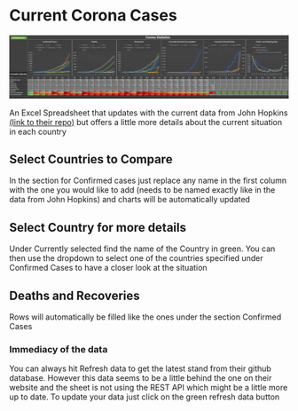 # Current Corona Cases

![alt text](./readme/header.png "Header")

An Excel Spreadsheet that updates with the current data from John Hopkins [(link to their repo)](https://github.com/CSSEGISandData/COVID-19)
but offers a little more details about the current situation in each country

## Select Countries to Compare

In the section for Confirmed cases just replace any name in the first column with the one you would like to add (needs to be named exactly like in the data from John Hopkins) and charts will be automatically updated

## Select Country for more details

Under Currently selected find the name of the Country in green. You can then use the dropdown to select one of the countries specified under Confirmed Cases to have a closer look at the situation

## Deaths and Recoveries

Rows will automatically be filled like the ones under the section Confirmed Cases

### Immediacy of the data

You can always hit Refresh data to get the latest stand from their github database. However this data seems to be a little behind the one on their website and the sheet is not using the REST API which might be a little more up to date. To update your data just click on the green refresh data button
